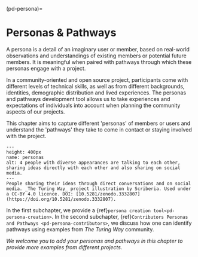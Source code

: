 (pd-persona)=
# Personas & Pathways

A persona is a detail of an imaginary user or member, based on real-world observations and understandings of existing members or potential future members.
It is meaningful when paired with pathways through which these personas engage with a project.

In a community-oriented and open source project, participants come with different levels of technical skills, as well as from different backgrounds, identities, demographic distribution and lived experiences.
The personas and pathways development tool allows us to take experiences and expectations of individuals into account when planning the community aspects of our projects.

This chapter aims to capture different 'personas' of members or users and understand the 'pathways' they take to come in contact or staying involved with the project.

```{figure} ../figures/personas.png
---
height: 400px
name: personas
alt: 4 people with diverse appearances are talking to each other, sharing ideas directly with each other and also sharing on social media.
---
People sharing their ideas through direct conversations and on social media. _The Turing Way_ project illustration by Scriberia. Used under a CC-BY 4.0 licence. DOI: [10.5281/zenodo.3332807](https://doi.org/10.5281/zenodo.3332807).
```

In the first subchapter, we provide a {ref}`persona creation tool<pd-persona-creation>`.
In the second subchapter, {ref}`Contributors Personas and Pathways <pd-persona-contributors>`, we discuss how one can identify pathways using examples from _The Turing Way_ community.

*We welcome you to add your personas and pathways in this chapter to provide more examples from different projects.*
